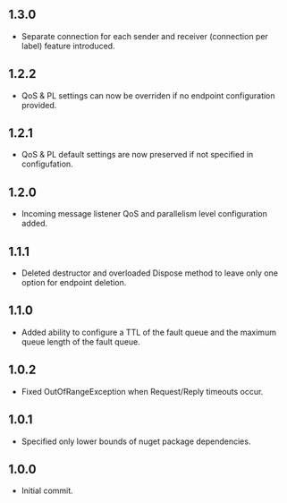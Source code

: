 ﻿## 1.3.0
 - Separate connection for each sender and receiver (connection per label) feature introduced.

## 1.2.2
 - QoS & PL settings can now be overriden if no endpoint configuration provided.

## 1.2.1
 - QoS & PL default settings are now preserved if not specified in configufation.

## 1.2.0
 - Incoming message listener QoS and parallelism level configuration added.

## 1.1.1
 - Deleted destructor and overloaded Dispose method to leave only one option for endpoint deletion.

## 1.1.0
 - Added ability to configure a TTL of the fault queue and the maximum queue length of the fault queue.

## 1.0.2
 - Fixed OutOfRangeException when Request/Reply timeouts occur.

## 1.0.1
 - Specified only lower bounds of nuget package dependencies.

## 1.0.0
 - Initial commit.
